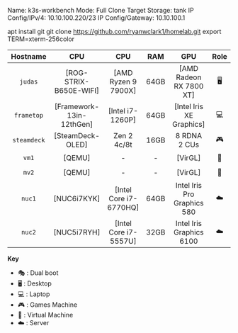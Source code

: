 Name: k3s-workbench
Mode: Full Clone
Target Storage: tank
IP Config/IPv/4: 10.10.100.220/23
IP Config/Gateway: 10.10.100.1

apt install git
git clone https://github.com/ryanwclark1/homelab.git
export TERM=xterm-256color


|  Hostname   |          CPU           |          CPU           |  RAM  |         GPU         | Role  |  OS   | State |
| :---------: | :----------------------: | :--------------------: | :---: | :-------------------------: | :---: | :---: | :---: |
|   `judas`   |  [ROG-STRIX-B650E-WIFI]  |  [AMD Ryzen 9 7900X]   | 64GB  |   [AMD Radeon RX 7800 XT]   |   🖥️   |   ❄️   |   ✅   |
| `frametop`  | [Framework-13in-12thGen] |    [Intel i7-1260P]    | 64GB  |  [Intel Iris XE Graphics]   |   💻️   |   ❄️   |   ✅   |
| `steamdeck` |     [SteamDeck-OLED]     |      Zen 2 4c/8t       | 16GB  |        8 RDNA 2 CUs         |   🎮️   |   🐧   |   ✅   |
|    `vm1`    |          [QEMU]          |           -            |   -   |           [VirGL]           |   🐄   |   ❄️   |   ✅   |
|    `mv2`    |          [QEMU]          |           -            |   -   |           [VirGL]           |   🐄   |   ❄️   |   ✅   |
|   `nuc1`    |       [NUC6i7KYK]        | [Intel Core i7-6770HQ] | 64GB  | Intel Iris Pro Graphics 580 |   ☁️   |   ❄️   |   🚧   |
|   `nuc2`    |       [NUC5i7RYH]        | [Intel Core i7-5557U]  | 32GB  |  Intel Iris Graphics 6100   |   ☁️   |   ❄️   |   🧟   |


**Key**

- 🎭️ : Dual boot
- 🖥️ : Desktop
- 💻️ : Laptop
- 🎮️ : Games Machine
- 🐄 : Virtual Machine
- ☁️ : Server